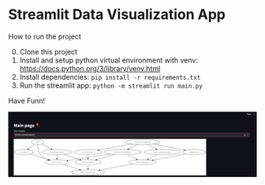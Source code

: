 # Streamlit Data Visualization App

How to run the project

0. Clone this project
1. Install and setup python virtual environment with venv: https://docs.python.org/3/library/venv.html
2. Install dependencies: `pip install -r requirements.txt`
3. Run the streamlit app: `python -m streamlit run main.py`

Have Funn!

![alt text](image.png)
